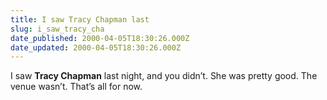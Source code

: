 ```yaml
---
title: I saw Tracy Chapman last
slug: i_saw_tracy_cha
date_published: 2000-04-05T18:30:26.000Z
date_updated: 2000-04-05T18:30:26.000Z
---
```


I saw **Tracy Chapman** last night, and you didn’t. She was pretty good. The venue wasn’t. That’s all for now.
